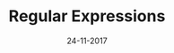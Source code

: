 ---
title: "Regular Expressions"

excerpt: "A repo on regular expressions and solutions to RegexCrossword"

date: 24-11-2017

link: https://github.com/deepaksood619/RegexCrossword

header:
  teaser: /assets/images/regex-th.webp
---